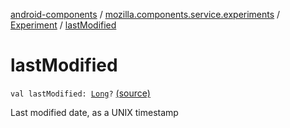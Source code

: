 [android-components](../../index.md) / [mozilla.components.service.experiments](../index.md) / [Experiment](index.md) / [lastModified](./last-modified.md)

# lastModified

`val lastModified: `[`Long`](https://kotlinlang.org/api/latest/jvm/stdlib/kotlin/-long/index.html)`?` [(source)](https://github.com/mozilla-mobile/android-components/blob/master/components/service/experiments/src/main/java/mozilla/components/service/experiments/Experiment.kt#L36)

Last modified date, as a UNIX timestamp

